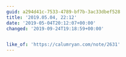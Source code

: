 ```yaml
---
guid: a294d41c-7533-4789-bf7b-3ac33dbef528
title: '2019.05.04, 22:12'
date: '2019-05-04T20:12:07+00:00'
changed: '2019-09-24T19:18:59+00:00'


like_of: 'https://calumryan.com/note/2631'
---
```



